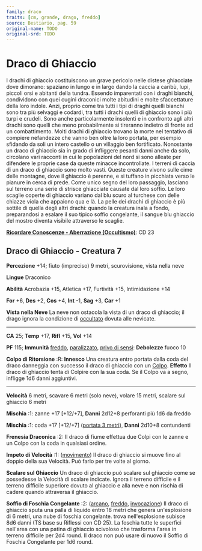 ```yaml
---
family: draco
traits: [cm, grande, drago, freddo]
source: Bestiario, pag. 59
original-name: TODO
original-srd: TODO
---
```


# Draco di Ghiaccio

I drachi di ghiaccio costituiscono un grave pericolo nelle distese ghiacciate
dove dimorano: spaziano in lungo e in largo dando la caccia a caribù, lupi,
piccoli orsi e abitanti della tundra. Essendo imparentati con i draghi bianchi,
condividono con quei cugini draconici molte abitudini e molte sfaccettature
della loro indole. Anzi, proprio come tra tutti i tipi di draghi quelli bianchi
sono tra più selvaggi e codardi, tra tutti i drachi quelli di ghiaccio sono i
più turpi e crudeli. Sono anche particolarmente insolenti e in confronto agli
altri drachi sono quelli che meno probabilmente si tireranno indietro di fronte
ad un combattimento. Molti drachi di ghiaccio trovano la morte nel tentativo di
compiere nefandezze che vanno ben oltre la loro portata, per esempio sfidando da
soli un intero castello o un villaggio ben fortificato. Nonostante un draco di
ghiaccio sia in grado di infliggere pesanti danni anche da solo, circolano vari
racconti in cui le popolazioni del nord si sono alleate per difendere le proprie
case da queste minacce incontrollate. I terreni di caccia di un draco di
ghiaccio sono molto vasti. Queste creature vivono sulle cime delle montagne,
dove il ghiaccio è perenne, e si tuffano in picchiata verso le pianure in cerca
di prede. Come unico segno del loro passaggio, lasciano sul terreno una serie di
strisce ghiacciate causate dal loro soffio. Le loro scaglie coperte di ghiaccio
variano dal blu scuro al turchese con delle chiazze viola che appaiono qua e là.
La pelle dei drachi di ghiaccio è più sottile di quella degli altri drachi:
quando la creatura inala a fondo, preparandosi a esalare il suo tipico soffio
congelante, il sangue blu ghiaccio del mostro diventa visibile attraverso le
scaglie.

**[Ricordare Conoscenze - Aberrazione (Occultismo)](/azioni/ricordare-conoscenze)**:
CD 23

## Draco di Ghiaccio - Creatura 7

**Percezione** +14; fiuto (impreciso) 9 metri, scurovisione, vista nella neve

**Lingue** Draconico

**Abilità** Acrobazia +15, Atletica +17, Furtività +15, Intimidazione +14

**For** +6, **Des** +2, **Cos** +4, **Int** -1, **Sag** +3, **Car** +1

**Vista nella Neve** La neve non ostacola la vista di un draco di ghiaccio; il
drago ignora la condizione di [occultato](/condizioni/occultato) dovuta alle
nevicate.

---

**CA** 25; **Temp** +17, **Rifl** +15, **Vol** +14

**PF** 115; **Immunità** [freddo](/tratti/freddo),
[paralizzato](/condizioni/paralizzato),
[privo di sensi](/condizioni/privo-di-sensi): **Debolezze** fuoco 10

**Colpo di Ritorsione** :R: **Innesco** Una creatura entro portata dalla coda
del draco danneggia con successo il draco di ghiaccio con un
[Colpo](/azioni/colpire). **Effetto** Il draco di ghiaccio tenta di Colpire con
la sua coda. Se il Colpo va a segno, infligge 1d6 danni aggiuntivi.

---

**Velocità** 6 metri, scavare 6 metri (solo neve), volare 15 metri, scalare sul
ghiaccio 6 metri

**Mischia** :1: zanne +17 \[+12/+7], **Danni** 2d12+8 perforanti più 1d6 da
freddo

**Mischia** :1: coda +17 \[+12/+7] ([portata 3 metri](/tratti/portata)),
**Danni** 2d10+8 contundenti

**Frenesia Draconica** :2: Il draco di fiume effettua due Colpi con le zanne e
un Colpo con la coda in qualsiasi ordine.

**Impeto di Velocità** :1: ([movimento](/tratti/movimento)) Il draco di ghiaccio
si muove fino al doppio della sua Velocità. Può farlo per tre volte al giorno.

**Scalare sul Ghiaccio** Un draco di ghiaccio può scalare sul ghiaccio come se
possedesse la Velocità di scalare indicate. Ignora il terreno difficile e il
terreno difficile superiore dovuto al ghiaccio e alla neve e non rischia di
cadere quando attraversa il ghiaccio.

**Soffio di Foschia Congelante** :2: ([arcano](/tratti/arcano),
[freddo](/tratti/freddo), [invocazione](/tratti/invocazione)) Il draco di
ghiaccio sputa una palla di liquido entro 18 metri che genera un'esplosione di 6
metri, una nube di foschia congelante. trova nell'esplosione subisce 8d6 danni
(TS base su Riflessi con CD 25). La foschia tutte le superfici nell'area con una
patina di ghiaccio scivoloso che trasforma l'area in terreno difficile per 2d4
round. Il draco non può usare di nuovo il Soffio di Foschia Congelante per 1d6
round.
